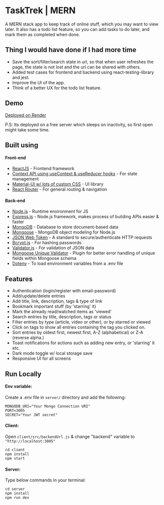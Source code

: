 # TaskTrek | MERN

A MERN stack app to keep track of online stuff, which you may want to view later. It also has a todo list feature, so you can add tasks to do later, and mark them as completed when done.

## Thing I would have done if I had more time

- Save the sort/filter/search state in url, so that when user refreshes the page, the state is not lost and the url can be shared with others.
- Added test cases for frontend and backend using react-testing-library and jest.
- Improve the UI of the app.
- Think of a better UX for the todo list feature.

## Demo

[Deployed on Render](https://task-trek.onrender.com/)

P.S: Its deployed on a free server which sleeps on inactivity, so first open might take some time.

## Built using

#### Front-end

- [ReactJS](https://reactjs.org/) - Frontend framework
- [Context API using useContext & useReducer hooks](https://reactjs.org/docs/context.html) - For state management
- [Material-UI w/ lots of custom CSS](https://mui.com/material-ui/) - UI library
- [React Router](https://reactrouter.com/) - For general routing & navigation

#### Back-end

- [Node.js](https://nodejs.org/en/) - Runtime environment for JS
- [Express.js](https://expressjs.com/) - Node.js framework, makes process of building APIs easier & faster
- [MongoDB](https://www.mongodb.com/) - Database to store document-based data
- [Mongoose](https://mongoosejs.com/) - MongoDB object modeling for Node.js
- [JSON Web Token](https://jwt.io/) - A standard to secure/authenticate HTTP requests
- [Bcrypt.js](https://www.npmjs.com/package/bcryptjs) - For hashing passwords
- [Validator.js](https://www.npmjs.com/package/validator) - For validation of JSON data
- [Mongoose Unique Validator](https://www.npmjs.com/package/mongoose-unique-validator) - Plugin for better error handling of unique fields within Mongoose schema
- [Dotenv](https://www.npmjs.com/package/dotenv) - To load environment variables from a .env file

## Features

- Authentication (login/register with email-password)
- Add/update/delete entries
- Add title, link, description, tags & type of link
- Bookmark important stuff (by 'starring' it)
- Mark the already read/watched items as 'viewed'
- Search entries by title, description, tags or status
- Filter entries by type (article, video or other), or by starred or viewed
- Click on tags to show all entries containing the tag you clicked on.
- Sort entries by oldest first, newest first, A-Z (alphabetical) or Z-A (reverse alpha.)
- Toast notifications for actions such as adding new entry, or 'starring' it etc.
- Dark mode toggle w/ local storage save
- Responsive UI for all screens

## Run Locally

#### Env variable:

Create a .env file in `server/` directory and add the following:

```
MONGODB_URI="Your Mongo Connection URI"
PORT=3005
SECRET="Your JWT secret"

```

#### Client:

Open `client/src/backendUrl.js` & change "backend" variable to `"http://localhost:3005"`

```
cd client
npm install
npm start
```

#### Server:

Type below commands in your terminal:

```
cd server
npm install
npm run dev
```

